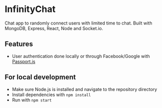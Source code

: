 # InfinityChat

Chat app to randomly connect users with limited time to chat. Built with MongoDB, Express, React, Node and Socket.io.

## Features
* User authentication done locally or through Facebook/Google with [Passport.js](http://www.passportjs.org/)

## For local development

* Make sure Node.js is installed and navigate to the repository directory
* Install dependencies with ```npm install```
* Run with ```npm start```
